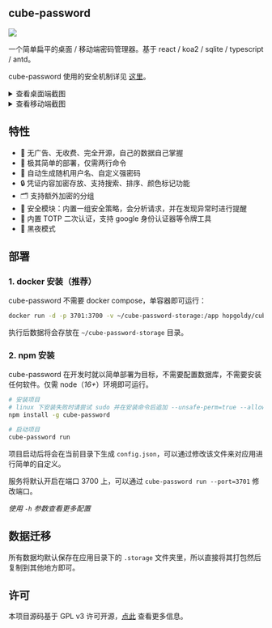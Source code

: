 ## cube-password

![](https://img.shields.io/npm/v/cube-password)

一个简单扁平的桌面 / 移动端密码管理器。基于 react / koa2 / sqlite / typescript / antd。

cube-password 使用的安全机制详见 [这里](./SECURE.md)。

<details>
    <summary style="cursor:pointer">查看桌面端截图</summary>
    <a href="https://imgse.com/i/pim69xK"><img src="https://z1.ax1x.com/2023/10/30/pim69xK.png" alt="登录"></a>
    <a href="https://imgse.com/i/pim6Fqe"><img src="https://z1.ax1x.com/2023/10/30/pim6Fqe.png" alt="列表"></a>
    <a href="https://imgse.com/i/pim6AVH"><img src="https://z1.ax1x.com/2023/10/30/pim6AVH.png" alt="详情"></a>
    <a href="https://imgse.com/i/pim6p26"><img src="https://z1.ax1x.com/2023/10/30/pim6p26.png" alt="编辑"></a>
</details>

<details>
    <summary style="cursor:pointer">查看移动端截图</summary>
    <div style="display: flex; align-items: center;">
        <a href="https://imgse.com/i/pim6PKO"><img src="https://z1.ax1x.com/2023/10/30/pim6PKO.png" alt="移动端登录"></a>
        <a href="https://imgse.com/i/pim6irD"><img src="https://z1.ax1x.com/2023/10/30/pim6irD.png" alt="移动端列表"></a>
        <a href="https://imgse.com/i/pim6S8x"><img src="https://z1.ax1x.com/2023/10/30/pim6S8x.png" alt="移动端设置"></a>
        <a href="https://imgse.com/i/pimyzP1"><img src="https://z1.ax1x.com/2023/10/30/pimyzP1.png" alt="移动端搜索"></a>
    </div>
</details>

## 特性

- 🚫 无广告、无收费、完全开源，自己的数据自己掌握
- 🚀 极其简单的部署，仅需两行命令
- 🔀 自动生成随机用户名、自定义强密码
- 🔒 凭证内容加密存放、支持搜索、排序、颜色标记功能
- 🗂 支持额外加密的分组
- 🏹 安全模块：内置一组安全策略，会分析请求，并在发现异常时进行提醒
- 🛒 内置 TOTP 二次认证，支持 google 身份认证器等令牌工具
- 🌙 黑夜模式

## 部署

### 1. docker 安装（推荐）

cube-password 不需要 docker compose，单容器即可运行：

```bash
docker run -d -p 3701:3700 -v ~/cube-password-storage:/app hopgoldy/cube-password:1.0.0
```

执行后数据将会存放在 `~/cube-password-storage` 目录。

### 2. npm 安装

cube-password 在开发时就以简单部署为目标，不需要配置数据库，不需要安装任何软件。仅需 node（*16+*）环境即可运行。

```bash
# 安装项目
# linux 下安装失败时请尝试 sudo 并在安装命令后追加 --unsafe-perm=true --allow-root 参数
npm install -g cube-password

# 启动项目
cube-password run
```

项目启动后将会在当前目录下生成 `config.json`，可以通过修改该文件来对应用进行简单的自定义。

服务将默认开启在端口 3700 上，可以通过 `cube-password run --port=3701` 修改端口。

*使用 `-h` 参数查看更多配置*

## 数据迁移

所有数据均默认保存在应用目录下的 `.storage` 文件夹里，所以直接将其打包然后复制到其他地方即可。

## 许可

本项目源码基于 GPL v3 许可开源，[点此](https://github.com/HoPGoldy/cube-password/blob/master/LICENSE) 查看更多信息。